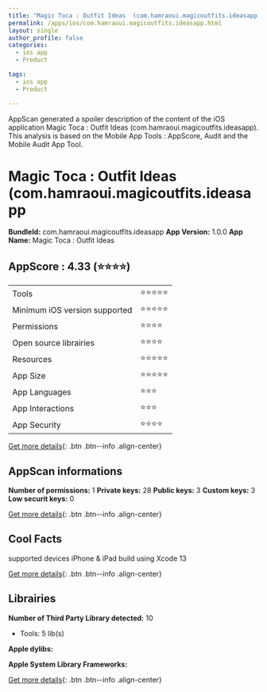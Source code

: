 ```yaml
---
title: "Magic Toca : Outfit Ideas  (com.hamraoui.magicoutfits.ideasapp)"
permalink: /apps/ios/com.hamraoui.magicoutfits.ideasapp.html
layout: single
author_profile: false
categories: 
  - ios app 
  - Product 

tags: 
  - ios app 
  - Product 

---
```

AppScan generated a spoiler description of the content of the iOS application Magic Toca : Outfit Ideas  (com.hamraoui.magicoutfits.ideasapp). This analysis is based on the Mobile App Tools : AppScore, Audit and the Mobile Audit App Tool.

# Magic Toca : Outfit Ideas  (com.hamraoui.magicoutfits.ideasapp

**BundleId:** com.hamraoui.magicoutfits.ideasapp
**App Version:** 1.0.0
**App Name:** Magic Toca : Outfit Ideas 


## AppScore : 4.33 (⭐️⭐️⭐️⭐️) 

<table>
<tr><td> Tools </td><td> ⭐️⭐️⭐️⭐️⭐️ </td></tr>
<tr><td> Minimum iOS version supported </td><td> ⭐️⭐️⭐️⭐️⭐️ </td></tr>
<tr><td> Permissions </td><td> ⭐️⭐️⭐️⭐️ </td></tr>
<tr><td> Open source librairies </td><td> ⭐️⭐️⭐️⭐️ </td></tr>
<tr><td> Resources </td><td> ⭐️⭐️⭐️⭐️⭐️ </td></tr>
<tr><td> App Size </td><td> ⭐️⭐️⭐️⭐️⭐️ </td></tr>
<tr><td> App Languages </td><td> ⭐️⭐️⭐️ </td></tr>
<tr><td> App Interactions </td><td> ⭐️⭐️⭐️ </td></tr>
<tr><td> App Security </td><td> ⭐️⭐️⭐️⭐️ </td></tr>
</table>

[Get more details](/pricing.html){: .btn .btn--info .align-center}  
  
## AppScan informations 

**Number of permissions:** 1
**Private keys:** 28
**Public keys:** 3
**Custom keys:** 3
**Low securit keys:** 0
  
[Get more details](/pricing.html){: .btn .btn--info .align-center}

## Cool Facts

supported devices iPhone & iPad
build using Xcode 13
  
[Get more details](/pricing.html){: .btn .btn--info .align-center}

## Librairies 
**Number of Third Party Library detected:** 10
- Tools: 5 lib(s)

**Apple dylibs:**


**Apple System Library Frameworks:**


  
[Get more details](/pricing.html){: .btn .btn--info .align-center}

